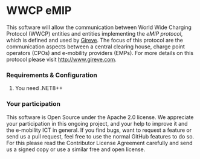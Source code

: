 WWCP eMIP
=========

This software will allow the communication between World Wide Charging Protocol
(WWCP) entities and entities implementing the _eMIP protocol_,
which is defined and used by [Gireve](http://www.gireve.com). The focus
of this protocol are the communication aspects between a central clearing house,
charge point operators (CPOs) and e-mobility providers (EMPs). For more details
on this protocol please visit http://www.gireve.com.

### Requirements & Configuration

1. You need .NET8++

### Your participation

This software is Open Source under the Apache 2.0 license. We appreciate
your participation in this ongoing project, and your help to improve it
and the e-mobility ICT in general. If you find bugs, want to request a
feature or send us a pull request, feel free to use the normal GitHub
features to do so. For this please read the Contributor License Agreement
carefully and send us a signed copy or use a similar free and open license.
